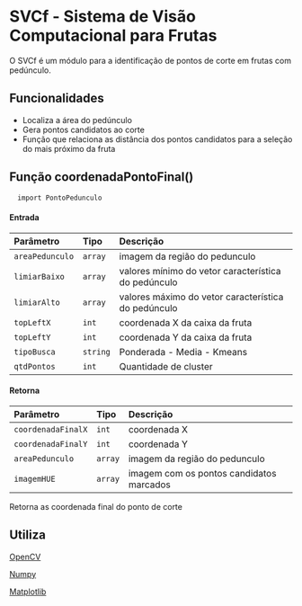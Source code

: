 
# SVCf - Sistema de Visão Computacional para Frutas

O SVCf é um módulo para a identificação de pontos de corte em frutas
com pedúnculo.

## Funcionalidades

- Localiza a área do pedúnculo
- Gera pontos candidatos ao corte 
- Função que relaciona as distância dos pontos candidatos para a seleção do mais próximo da fruta


## Função coordenadaPontoFinal()

```http
  import PontoPedunculo
```

#### Entrada


| Parâmetro   | Tipo       | Descrição                           |
| :---------- | :--------- | :---------------------------------- |
| `areaPedunculo` | `array` | imagem da região do pedunculo |
| `limiarBaixo` | `array` | valores mínimo do vetor característica do pedúnculo |
| `limiarAlto` | `array` | valores máximo do vetor característica do pedúnculo |
| `topLeftX` | `int` | coordenada X da caixa da fruta |
| `topLeftY` | `int` | coordenada Y da caixa da fruta |
| `tipoBusca` | `string` | Ponderada - Media - Kmeans |
| `qtdPontos` | `int` | Quantidade de cluster  |

#### Retorna

| Parâmetro   | Tipo       | Descrição                                   |
| :---------- | :--------- | :------------------------------------------ |
| `coordenadaFinalX` | `int` | coordenada X |
| `coordenadaFinalY` | `int` | coordenada Y |
| `areaPedunculo` | `array` | imagem da região do pedunculo |
| `imagemHUE` | `array` | imagem com os pontos candidatos marcados |

Retorna as coordenada final do ponto de corte

## Utiliza

[OpenCV](https://opencv.org/)

[Numpy](https://numpy.org/)

[Matplotlib](https://matplotlib.org/)

